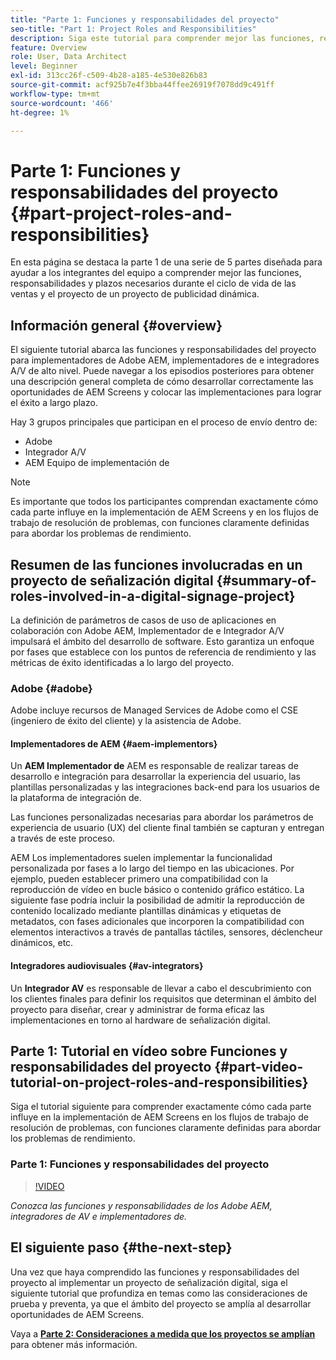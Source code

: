 ```yaml
---
title: "Parte 1: Funciones y responsabilidades del proyecto"
seo-title: "Part 1: Project Roles and Responsibilities"
description: Siga este tutorial para comprender mejor las funciones, responsabilidades y plazos requeridos durante los ciclos de vida de ventas y proyectos de un proyecto de publicidad dinámica.
feature: Overview
role: User, Data Architect
level: Beginner
exl-id: 313cc26f-c509-4b28-a185-4e530e826b83
source-git-commit: acf925b7e4f3bba44ffee26919f7078dd9c491ff
workflow-type: tm+mt
source-wordcount: '466'
ht-degree: 1%

---
```


# Parte 1: Funciones y responsabilidades del proyecto {#part-project-roles-and-responsibilities}

En esta página se destaca la parte 1 de una serie de 5 partes diseñada para ayudar a los integrantes del equipo a comprender mejor las funciones, responsabilidades y plazos necesarios durante el ciclo de vida de las ventas y el proyecto de un proyecto de publicidad dinámica.

## Información general {#overview}

El siguiente tutorial abarca las funciones y responsabilidades del proyecto para implementadores de Adobe AEM, implementadores de e integradores A/V de alto nivel. Puede navegar a los episodios posteriores para obtener una descripción general completa de cómo desarrollar correctamente las oportunidades de AEM Screens y colocar las implementaciones para lograr el éxito a largo plazo.

Hay 3 grupos principales que participan en el proceso de envío dentro de:

* Adobe
* Integrador A/V
* AEM Equipo de implementación de

>[!NOTE]
>
>Es importante que todos los participantes comprendan exactamente cómo cada parte influye en la implementación de AEM Screens y en los flujos de trabajo de resolución de problemas, con funciones claramente definidas para abordar los problemas de rendimiento.

## Resumen de las funciones involucradas en un proyecto de señalización digital {#summary-of-roles-involved-in-a-digital-signage-project}

La definición de parámetros de casos de uso de aplicaciones en colaboración con Adobe AEM, Implementador de e Integrador A/V impulsará el ámbito del desarrollo de software. Esto garantiza un enfoque por fases que establece con los puntos de referencia de rendimiento y las métricas de éxito identificadas a lo largo del proyecto.

### Adobe {#adobe}

Adobe incluye recursos de Managed Services de Adobe como el CSE (ingeniero de éxito del cliente) y la asistencia de Adobe.

#### Implementadores de AEM {#aem-implementors}

Un **AEM Implementador de** AEM es responsable de realizar tareas de desarrollo e integración para desarrollar la experiencia del usuario, las plantillas personalizadas y las integraciones back-end para los usuarios de la plataforma de integración de.

Las funciones personalizadas necesarias para abordar los parámetros de experiencia de usuario (UX) del cliente final también se capturan y entregan a través de este proceso.

AEM Los implementadores suelen implementar la funcionalidad personalizada por fases a lo largo del tiempo en las ubicaciones. Por ejemplo, pueden establecer primero una compatibilidad con la reproducción de vídeo en bucle básico o contenido gráfico estático. La siguiente fase podría incluir la posibilidad de admitir la reproducción de contenido localizado mediante plantillas dinámicas y etiquetas de metadatos, con fases adicionales que incorporen la compatibilidad con elementos interactivos a través de pantallas táctiles, sensores, déclencheur dinámicos, etc.

#### Integradores audiovisuales {#av-integrators}

Un **Integrador AV** es responsable de llevar a cabo el descubrimiento con los clientes finales para definir los requisitos que determinan el ámbito del proyecto para diseñar, crear y administrar de forma eficaz las implementaciones en torno al hardware de señalización digital.

## Parte 1: Tutorial en vídeo sobre Funciones y responsabilidades del proyecto {#part-video-tutorial-on-project-roles-and-responsibilities}

Siga el tutorial siguiente para comprender exactamente cómo cada parte influye en la implementación de AEM Screens en los flujos de trabajo de resolución de problemas, con funciones claramente definidas para abordar los problemas de rendimiento.

### Parte 1: Funciones y responsabilidades del proyecto

>[!VIDEO](https://video.tv.adobe.com/v/28375)

*Conozca las funciones y responsabilidades de los Adobe AEM, integradores de AV e implementadores de.*

## El siguiente paso {#the-next-step}

Una vez que haya comprendido las funciones y responsabilidades del proyecto al implementar un proyecto de señalización digital, siga el siguiente tutorial que profundiza en temas como las consideraciones de prueba y preventa, ya que el ámbito del proyecto se amplía al desarrollar oportunidades de AEM Screens.

Vaya a **[Parte 2: Consideraciones a medida que los proyectos se amplían](project-considerations.md)** para obtener más información.
